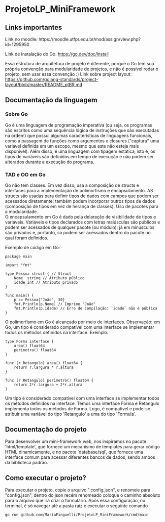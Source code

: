 # ProjetoLP_MiniFramework

<h2> Links importantes </h2>
Link no moodle: https://moodle.utfpr.edu.br/mod/assign/view.php?id=1295950

Link de instalação do Go: https://go.dev/doc/install

Essa estrutura de arquitetura de projeto é diferente, porque o Go tem sua própria convenção para modularidade de projetos, e não é possível rodar o projeto, sem usar essa convenção :)
Link sobre project layout: https://github.com/golang-standards/project-layout/blob/master/README_ptBR.md

<h2> Documentação da linguagem </h2>
<h3> Sobre Go </h3>
Go é uma linguagem de programação imperativa (ou seja, os programas são escritos como uma sequência lógica de instruções que são executadas na ordem) que possui algumas características de linguagens funcionais, como a passagem de funções como argumentos e closures ("captura" uma variável definida em um escopo, mesmo que este não esteja mais disponível). Além disso, é uma linguagem com tipagem estática, isto é, os tipos de variáveis são definidos em tempo de execução e não podem ser alterados durante a execução do programa. 
<h3> TAD e OO em Go </h3>
Go não tem classes. Em vez disso, usa a composição de structs e interfaces para a implementação de polimorfismo e encapsulamento. AS structs são usadas para definir tipos de dados com campos que podem ser acessados diretamente; também podem incorporar outros tipos de dados (composição de tipos em vez de herança de classes). Uso de pacotes para a modularidade.<br>
O encapsulamento em Go é dado pela delaração de visibilidade de tipos e variáveis. Variáveis e tipos declarados com letras maiúsculas são públicos e podem ser acessados de qualquer pacote (ou módulo); já em minúsculos são privados e, portanto, só podem ser acessados dentro do pacote no qual foram definidos. <br>
<p> Exemplo de código em Go: </p>

```
package main

import "fmt"

type Pessoa struct { // Struct
    Nome  string // Atributo público
    idade int // Atributo privado
}

func main() {
    p := Pessoa{"João", 30}
    fmt.Println(p.Nome) // Imprime "João"
    fmt.Println(p.idade) // Erro de compilação: `idade` não é pública
}
```
O polimorfismo em Go é alcançado por meio de interfaces. Observação: em Go, um tipo é considerado compatível com uma interface se implementar todos os métodos definidos na interface. Exemplo:
```
type Forma interface {
    area() float64
    perimetro() float64
}

func (r Retangulo) area() float64 {
    return r.largura * r.altura
}

func (r Retangulo) perimetro() float64 {
    return 2*r.largura + 2*r.altura
}
```
Um tipo é considerado compatível com uma interface se implementar todos os métodos definidos na interface. Temos uma interface Forma e Retangulo implementa todos os métodos de Forma. Logo, é compatível e pode-se atribuir uma variável do tipo 'Retangulo' a uma do tipo 'Formula'.

<h2> Documentação do projeto </h2
    <br>
Para desenvolver um mini-framework web, nos inspiramos no pacote 'html/template', que fornece um mecanismo de templates para gerar código HTML dinamicamente, e no pacote 'database/sql', que fornece uma interface comum para acessar diferentes bancos de dados, sendo ambos da biblioteca padrão.

<h2> Como executar o projeto? </h2
    <br>
Para executar o projeto, copie o arquivo ".config.json", e renomeie para "config.json", dentro do json recém renomeado coloque o caminho absoluto para o arquivo que irá criar o formulário.
Após essa configuração, no terminal, é só navegar até a pasta raiz e executar o seguinte comando

```
go run github.com/MariaPinguelli/ProjetoLP_MiniFramework/cmd/main
```